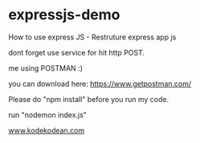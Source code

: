 # expressjs-demo

How to use express JS - Restruture express app js





dont forget use service for hit http POST.

me using POSTMAN :)

you can download here:
https://www.getpostman.com/



Please do "npm install" before you run my code.

run "nodemon index.js"

www.kodekodean.com
